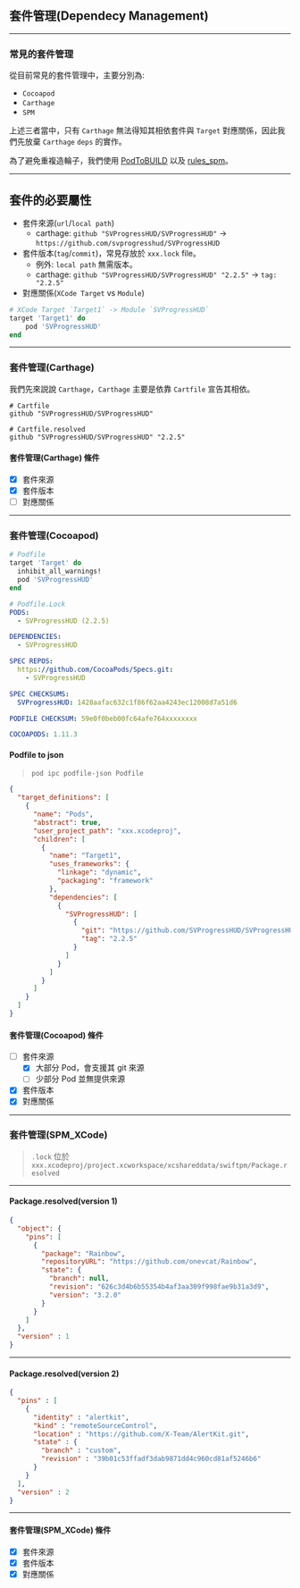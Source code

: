 ## 套件管理(Dependecy Management)

---

### 常見的套件管理

從目前常見的套件管理中，主要分別為:

 * `Cocoapod`
 * `Carthage`
 * `SPM`

上述三者當中，只有 `Carthage` 無法得知其相依套件與 `Target` 對應關係，因此我們先放棄 `Carthage` `deps` 的實作。


為了避免重複造輪子，我們使用 [PodToBUILD][POD] 以及 [rules_spm][SPM]。

----

## 套件的必要屬性

 * 套件來源(`url`/`local path`)
   * carthage: `github "SVProgressHUD/SVProgressHUD"` -> `https://github.com/svprogresshud/SVProgressHUD`
 * 套件版本(`tag`/`commit`)，常見存放於 `xxx.lock` file。
   * 例外: `local path` 無需版本。
   * carthage: `github "SVProgressHUD/SVProgressHUD" "2.2.5"` -> `tag: "2.2.5"`
 * 對應關係(`XCode Target` vs `Module`)

```ruby
# XCode Target `Target1` -> Module `SVProgressHUD`
target 'Target1' do
    pod 'SVProgressHUD'
end
```

----

### 套件管理(Carthage)

我們先來説說 `Carthage`，`Carthage` 主要是依靠 `Cartfile` 宣告其相依。

```carthage
# Cartfile
github "SVProgressHUD/SVProgressHUD"
```

```carthage
# Cartfile.resolved
github "SVProgressHUD/SVProgressHUD" "2.2.5"
```

#### 套件管理(Carthage) 條件

 * [x] 套件來源
 * [x] 套件版本
 * [ ] 對應關係

----

### 套件管理(Cocoapod)

```ruby
# Podfile
target 'Target' do
  inhibit_all_warnings!
  pod 'SVProgressHUD'
end
```

```yaml
# Podfile.Lock
PODS:
  - SVProgressHUD (2.2.5)

DEPENDENCIES:
  - SVProgressHUD

SPEC REPOS:
  https://github.com/CocoaPods/Specs.git:
    - SVProgressHUD

SPEC CHECKSUMS:
  SVProgressHUD: 1428aafac632c1f86f62aa4243ec12008d7a51d6

PODFILE CHECKSUM: 59e0f0beb00fc64afe764xxxxxxxx

COCOAPODS: 1.11.3
```

#### Podfile to json

> `pod ipc podfile-json Podfile`

```json
{
  "target_definitions": [
    {
      "name": "Pods",
      "abstract": true,
      "user_project_path": "xxx.xcodeproj",
      "children": [
        {
          "name": "Target1",
          "uses_frameworks": {
            "linkage": "dynamic",
            "packaging": "framework"
          },
          "dependencies": [
            {
              "SVProgressHUD": [
                {
                  "git": "https://github.com/SVProgressHUD/SVProgressHUD",
                  "tag": "2.2.5"
                }
              ]
            }
          ]
        }
      ]
    }
  ]
}
```

#### 套件管理(Cocoapod) 條件

 * [ ] 套件來源
   * [X] 大部分 Pod，會支援其 git 來源
   * [ ] 少部分 Pod 並無提供來源
 * [x] 套件版本
 * [x] 對應關係

---

### 套件管理(SPM_XCode)

> `.lock` 位於
> `xxx.xcodeproj/project.xcworkspace/xcshareddata/swiftpm/Package.resolved`

----

#### Package.resolved(version 1)

```json
{
  "object": {
    "pins": [
      {
        "package": "Rainbow",
        "repositoryURL": "https://github.com/onevcat/Rainbow",
        "state": {
          "branch": null,
          "revision": "626c3d4b6b55354b4af3aa309f998fae9b31a3d9",
          "version": "3.2.0"
        }
      }
    ]
  },
  "version" : 1
}
```

----

#### Package.resolved(version 2)

```json
{
  "pins" : [
    {
      "identity" : "alertkit",
      "kind" : "remoteSourceControl",
      "location" : "https://github.com/X-Team/AlertKit.git",
      "state" : {
        "branch" : "custom",
        "revision" : "39b01c53ffadf3dab9871dd4c960cd81af5246b6"
      }
    }
  ],
  "version" : 2
}
```

---

#### 套件管理(SPM_XCode) 條件

 * [x] 套件來源
 * [x] 套件版本
 * [x] 對應關係

[POD]: https://github.com/pinterest/PodToBUILD
[SPM]: https://github.com/cgrindel/rules_spm
